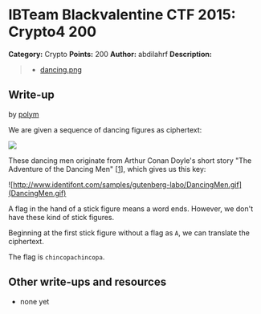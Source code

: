 # IBTeam Blackvalentine CTF 2015: Crypto4 200

**Category:** Crypto
**Points:** 200
**Author:** abdilahrf
**Description:**

> * [dancing.png](dancing.png)

## Write-up

by [polym](https://github.com/abpolym)

We are given a sequence of dancing figures as ciphertext:

![](dancing.png)

These dancing men originate from Arthur Conan Doyle's short story "The Adventure of the Dancing Men" [[1](http://people.csail.mit.edu/hasinoff/pubs/hasinoff-quipster-2003.pdf)], which gives us this key:

![http://www.identifont.com/samples/gutenberg-labo/DancingMen.gif](DancingMen.gif)

A flag in the hand of a stick figure means a word ends. However, we don't have these kind of stick figures.

Beginning at the first stick figure without a flag as `A`, we can translate the ciphertext.

The flag is `chincopachincopa`.

## Other write-ups and resources

* none yet
